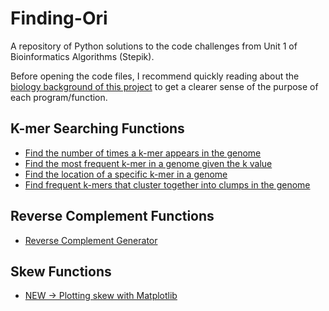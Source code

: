 # Finding-Ori
A repository of Python solutions to the code challenges from Unit 1 of Bioinformatics Algorithms (Stepik).

Before opening the code files, I recommend quickly reading about the [biology background of this project](https://github.com/ClarissaPereira/Finding-Ori/blob/master/Biology%20Notes.md) to get a clearer sense of the purpose of each program/function. 

## K-mer Searching Functions
* [Find the number of times a k-mer appears in the genome](https://github.com/ClarissaPereira/Finding-Ori/blob/master/basic%20k-mer%20search.py)
* [Find the most frequent k-mer in a genome given the k value](https://github.com/ClarissaPereira/Finding-Ori/blob/master/find%20k-mer%20by%20k.py)
* [Find the location of a specific k-mer in a genome](https://github.com/ClarissaPereira/Finding-Ori/blob/master/find%20k-mer%20location.py)
* [Find frequent k-mers that cluster together into clumps in the genome](https://github.com/ClarissaPereira/Finding-Ori/blob/master/find%20k-mer%20clumps.py)

## Reverse Complement Functions
* [Reverse Complement Generator](https://github.com/ClarissaPereira/Finding-Ori/blob/master/reverse%20complement%20generator.py)

## Skew Functions
* [NEW -> Plotting skew with Matplotlib](https://github.com/ClarissaPereira/Finding-Ori/blob/master/skew%20plotter.py)
